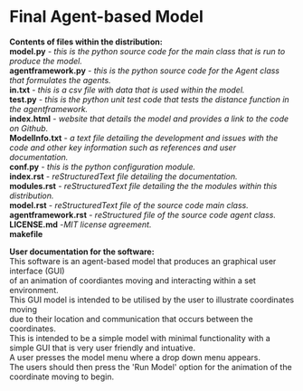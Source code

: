 # Final Agent-based Model 
 
 **Contents of files within the distribution:**<br>
 **model.py**    - *this is the python source code for the main class that is run to produce the model.*<br>
 **agentframework.py**    - *this is the python source code for the Agent class that formulates the agents.*<br>
 **in.txt**    - *this is a csv file with data that is used within the model.*<br>
 **test.py**    - *this is the python unit test code that tests the distance function in the agentframework.*<br>
 **index.html**    - *website that details the model and provides a link to the code on Github.*<br>
 **ModelInfo.txt** - *a text file detailing the development and issues with the code and other key information such as references and user documentation.*<br> 
 **conf.py**    - *this is the python configuration module.*<br>
 **index.rst**    - *reStructuredText file detailing the documentation.*<br>
 **modules.rst**    - *reStructuredText file detailing the the modules within this distribution.*<br>
 **model.rst**    - *reStructuredText file of the source code main class.*<br>
 **agentframework.rst**    - *reStructured file of the source code agent class.*<br>
 **LICENSE.md**    -*MIT license agreement.*<br>
 **makefile** 

**User documentation for the software:**<br>
This software is an agent-based model that produces an graphical user interface (GUI) <br>
of an animation of coordiantes moving and interacting within a set environment.<br>
This GUI model is intended to be utilised by the user to illustrate coordinates moving<br>
due to their location and communication that occurs between the coordinates.<br>
This is intended to be a simple model with minimal functionality with a simple GUI that is very user friendly and intuative.<br>
A user presses the model menu where a drop down menu appears.<br>
The users should then press the 'Run Model' option for the animation of the coordinate moving to begin.<br>
